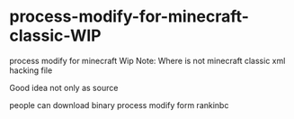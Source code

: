 # process-modify-for-minecraft-classic-WIP
process modify for minecraft Wip Note: Where is not minecraft classic xml hacking file

Good idea not only as source 

people can download binary process modify form rankinbc 
